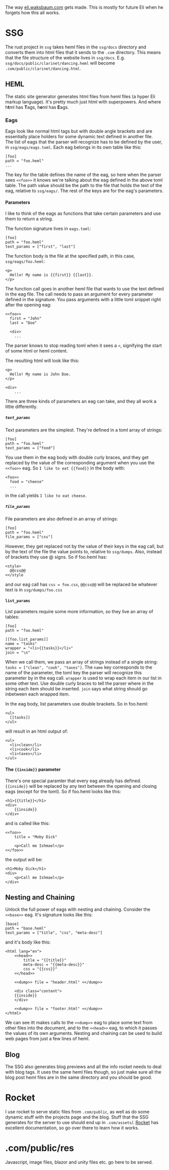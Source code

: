 The way [eli.waksbaum.com](https://eli.waksbaum.com) gets made.
This is mostly for future Eli when he forgets how this all works.

# SSG

The rust project in `ssg` takes heml files in the `ssg/docs` directory and converts them into html files that it sends to the `.com` directory. 
This means that the file structure of the website lives in `ssg/docs`. E.g. `ssg/docs/public/clarinet/dancing.heml` will become `.com/public/clarinet/dancing.html`.

## HEML
The static site generator generates html files from heml files (a hyper Eli markup language). It's pretty much just html with superpowers. And where h**t**ml has **T**ags, 
h**e**ml has **E**ags.

### Eags
Eags look like normal html tags but with double angle brackets and are essentially place holders for some dynamic text defined in another file.  
The list of eags that the parser will recognize has to be defined by the user, in `ssg/eags/eags.toml`. Each eag belongs in its own table like this:
```
[foo]
path = "foo.heml"
...
```
The key for the table defines the name of the eag, so here when the parser sees `<<foo>>` it knows we're talking about the eag defined in the above toml table. 
The path value should be the path to the file that holds the text of the eag, relative to `ssg/eags/`. The rest of the keys are for the eag's parameters.

#### Parameters
I like to think of the eags as functions that take certain parameters and use them to return a string.

The function signature lives in `eags.toml`:
```
[foo]
path = "foo.heml"
text_params = ["first", "last"]
```

The function body is the file at the specified path, in this case, `ssg/eags/foo.heml`:
```
<p>
  Hello! My name is {{first}} {{last}}.
</p>
```

The function call goes in another heml file that wants to use the text defined in the eag file. The call needs to pass an argument for every parameter defined in the signature. 
You pass arguments with a little toml snippet right after the opening eag:
```
<<foo>>
  first = "John"
  last = "Doe"
  
  <div>
    ...
```
The parser knows to stop reading toml when it sees a `<`, signifying the start of some html or heml content.

The resulting html will look like this:
```
<p>
  Hello! My name is John Doe.
</p>

<div>
    ...
```

There are three kinds of parameters an eag can take, and they all work a little differently.

##### `text_params`
Text parameters are the simplest. They're defined in a toml array of strings:

```
[foo]
path = "foo.heml"
text_params = ["food"]
```

You use them in the eag body with double curly braces, and they get replaced by the value of the corresponding argument when you use the  
`<<foo>>` eag. So `I like to eat {{food}}` in the body with:
```
<foo>>
  food = "cheese"
  ...
```
in the call yields `I like to eat cheese`.

##### `file_params`
File parameters are also defined in an array of strings:
```
[foo]
path = "foo.heml"
file_params = ["css"]
```
However, they get replaced not by the value of their keys in the eag call, but by the text of the file the value points to, relative to `ssg/dumps`. 
Also, instead of brackets they use @ signs. So if foo.heml has:
```
<style>
  @@css@@
<</style
```
and our eag call has `css = foo.css`, `@@css@@` will be replaced be whatever text is in `ssg/dumps/foo.css`

#### `list_params`
List parameters require some more information, so they live an array of tables:
```
[foo]
path = "foo.heml"

[[foo.list_params]]
name = "tasks"
wrapper = "<li>{{tasks}}</li>"
join = "\n"
```
When we call them, we pass an array of strings instead of a single string: `tasks = ["clean", "cook", "taxes"]`. The `name` key corresponds to the name of the parameter, 
the toml key the parser will recognize this parameter by in the eag call. `wrapper` is used to wrap each item in our list in some other text. Use double curly braces 
to tell the parser where in the string each item should be inserted. `join` says what string should go inbetween each wrapped item.

In the eag body, list parameters use double brackets. So in foo.heml:
```
<ul>
  [[tasks]]
</ul>
```
will result in an html output of:
```
<ul>
  <li>clean</li>
  <li>cook</li>
  <li>taxes</li>
</ul>
```

#### The `{{inside}}` parameter
There's one special paramter that every eag already has defined. `{{inside}}` will be replaced by any text between the opening and closing eags 
(except for the toml). So if foo.heml looks like this:
```
<h1>{{title}}</h1>
<div>
    {{inside}}
</div>
```
and is called like this:
```
<<foo>>
    title = "Moby Dick"

    <p>Call me Ishmael</p>
<</foo>>
```
the output will be:
```
<h1>Moby Dick</h1>
<div>
    <p>Call me Ishmael</p>
</div>
```

## Nesting and Chaining
Unlock the full power of eags with nesting and chaining. Consider the `<<base>>` eag. It's signature looks like this:
```
[base]
path = "base.heml"
text_params = ["title", "css", "meta-desc"]
```

and it's body like this:
```
<html lang="en">
    <<head>>
        title = "{{title}}"
        meta-desc = "{{meta-desc}}"
        css = "{{css}}"
    <</head>>

    <<dump>> file = "header.html" <</dump>>

    <div class="content">
    {{inside}}
    </div>

    <<dump>> file = "footer.html" <</dump>>
</html>
```

We can see itt makes calls to the `<<dump>>` eag to place some text from other files into the document, and to the `<<head>>` eag, to which 
it passes the values of its own arguments. Nesting and chaining can be used to build web pages from just a few lines of heml.

## Blog
The SSG also generates blog previews and all the info rocket needs to deal with blog tags. It uses the same heml files though, so just 
make sure all the blog post heml files are in the same directory and you should be good.

# Rocket
I use rocket to serve static files from `.com/public`, as well as do some dynamic stuff with the projects page and the blog. Stuff that 
the SSG generates for the server to use should end up in `.com/assets`/. [Rocket](https://rocket.rs) has excellent documentation, so go over there to learn how it works.

# .com/public/res
Javascript, image files, blazor and unity files etc. go here to be served.